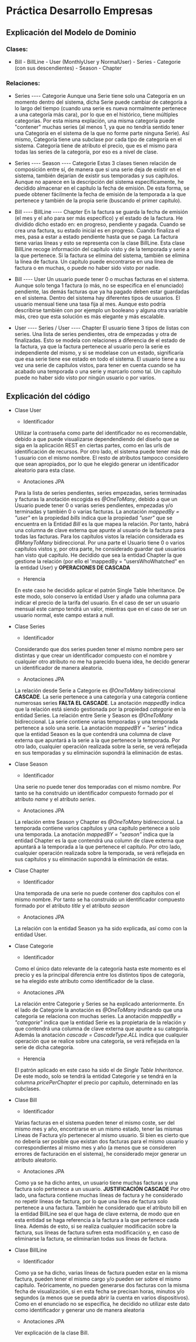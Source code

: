# Práctica Desarrollo Empresas

## Explicación del Modelo de Dominio

### Clases:
- Bill - BillLine - User (MonthlyUser y NormalUser) - Series - Categorie (con sus descendientes) - Season - Chapter


### Relaciones:
- Series ---- Categorie
Aunque una Serie tiene solo una Categoría en un momento dentro del sistema, dicha Serie puede cambiar de categoría a lo largo del tiempo
(cuando una serie es nueva normalmente pertenece a una categoría más cara), por lo que en el histórico, tiene múltiples categorías. Por esta
misma explación, una misma categoría puede "contener" muchas series (al menos 1, ya que no tendría sentido tener una Categoría en el sistema
de la que no forme parte ninguna Serie). 
Así mismo, Categoría tiene una subclase por cada tipo de categoría en el sistema. Categoría tiene de atributo el precio, que es el mismo para
todas las series de la categoría, por eso es a nivel de clase.

- Series ---- Season ---- Categorie
Estas 3 clases tienen relación de composición entre sí, de manera que si una serie deja de existir en el sistema, también dejarían de existir
sus temporadas y sus capítulos. Aunque no aparece en la descripción del sistema específicamente, he decidido almacenar en el capítulo la 
fecha de emisión. De esta forma, se puede obtener fácilmente la fecha de emisión de la temporada a la que pertenece y también de la propia serie
(buscando el primer capítulo).

- Bill ---- BillLine ---- Chapter
En la factura se guarda la fecha de emisión (el mes y el año para ser más específico) y el estado de la factura. He dividido dicho estado en:
en progreso, pendiente y pagada. Cuando se crea una factura, su estado inicial es en progreso. Cuando finaliza el mes, pasa a estar a estado
pendiente hasta que se paga.
La factura tiene varias líneas y esto se representa con la clase BillLine. Esta clase BillLine recoge información del capítulo visto y de la 
temporada y serie a la que pertenece. Si la factura se elimina del sistema, también se elimina la línea de factura. Un capítulo puede encontrarse 
en una línea de factura o en muchas, o puede no haber sido visto por nadie.

- Bill ---- User
Un usuario puede tener 0 o muchas facturas en el sistema. Aunque solo tenga 1 factura (o más, no se especifica en el enunciado) pendiente, las demás
facturas que ya ha pagado deben estar guardadas en el sistema. Dentro del sistema hay diferentes tipos de usuarios. El usuario mensual tiene
una tasa fija al mes. Aunque esto podría describirse también con por ejemplo un booleano y alguna otra variable más, creo que esta solución es más
elegante y más escalable.

- User ---- Series / User ---- Chapter
El usuario tiene 3 tipos de listas con series. Una lista de series pendientes, otra de empezadas y otra de finalizadas. Esto se modela con relaciones
a diferencia de el estado de la factura, ya que la factura pertenece al usuario pero la serie es independiente del mismo, y si se modelase con un estado,
significaría que esa serie tiene ese estado en todo el sistema. 
El usuario tiene a su vez una serie de capítulos vistos, para tener en cuenta cuando se ha acabado una temporada o una serie y marcarlo como tal.
Un capítulo puede no haber sido visto por ningún usuario o por varios.


## Explicación del código

- Clase User

    - Identificador 

    Utilizar la contraseña como parte del identificador no es recomendable, debido a que puede visualizarse dependendiendo del diseño 
    que se siga en la aplicación REST en ciertas partes, como en las urls de identificación de recursos. Por otro lado, el sistema
    puede tener más de 1 usuario con el mismo nombre. El resto de atributos tampoco considero que sean apropiados, por lo que he 
    elegido generar un identificador aleatorio para esta clase.

    - Anotaciones JPA

    Para la lista de series pendientes, series empezadas, series terminadas y facturas la anotación escogida es
    _@OneToMany_, debido a que un Usuario puede tener 0 o varias series pendientes, empezadas y/o terminadas y también 0 o varias
    facturas.
    La anotación _mappedBy = "user"_ en la propiedad _bills_ indica que la propiedad _"user"_ que se encuentra en la Entidad _Bill_
    es la que mapea la relación. Por tanto, habrá una columna de clave externa que apunte al usuario de la factura para todas las 
    facturas.
    Para los capítulos vistos la relación considerada es _@ManyToMany_ bidireccional. Por una parte el Usuario tiene 0 o varios   
    capítulos vistos y, por otra parte, he considerado guardar qué usuarios han visto qué capítulo. He decidido que sea la entidad 
    Chapter la que gestione la relación (por ello el 'mappedBy = "usersWhoWhatched" en la entidad User) y **OPERACIONES DE CASCADA**

    - Herencia

    En este caso he decidido aplicar el patrón Single Table Inheritance. De este modo, solo conservo la entidad User y añado una
    columna para indicar el precio de la tarifa del usuario. En el caso de ser un usuario mensual este campo tendrá un valor, mientras
    que en el caso de ser un usuario normal, este campo estará a null.

- Clase Series

    - Identificador 

    Considerando que dos series pueden tener el mismo nombre pero ser distintas y que crear un identificador compuesto con el nombre y
    cualquier otro atributo no me ha parecido buena idea, he decido generar un identificador de manera aleatoria.
    
    - Anotaciones JPA

    La relación desde Serie a Categorie es _@OneToMany_ bidireccional **CASCADE**. La serie pertenece a una categoría y una categoría
    contiene numerosas series **FALTA EL CASCADE**. La anotación _mappedBy_ indica que la relación está siendo gestionada por la
    propiedad _categorie_ en la entidad Series. 
    La relación entre Serie y Season es _@OneToMany_ bidireccional. La serie contiene varias temporadas y una temporada
    pertenece a solo una serie. La anotación _mappedBY = "series"_ indica que la entidad Season es la que contendrá una columna de 
    clave externa que apuntará a la serie a la que pertenece la temporada. Por otro lado, cualquier operación realizada sobre la 
    serie, se verá reflejada en sus temporadas y su eliminación supondrá la eliminación de estas.

- Clase Season

    - Identificador 

    Una serie no puede tener dos temporadas con el mismo nombre. Por tanto se ha construido un identificador compuesto formado por 
    el atributo _name_ y el atributo _series_.
    
    - Anotaciones JPA

    La relación entre Season y Chapter es _@OneToMany_ bidireccional. La temporada contiene varios capítulos y una capítulo
    pertenece a solo una temporada. La anotación _mappedBY = "season"_ indica que la entidad Chapter es la que contendrá una column
    de clave externa que apuntará a la temporada a la que pertenece el capítulo. Por otro lado, cualquier operación realizada sobre
    la temporada, se verá reflejada en sus capítulos y su eliminación supondrá la eliminación de estas.

- Clase Chapter

    - Identificador 

    Una temporada de una serie no puede contener dos capítulos con el mismo nombre. Por tanto se ha construido un identificador 
    compuesto formado por el atributo _title_ y el atributo _season_
    
    - Anotaciones JPA

    La relación con la entidad Season ya ha sido explicada, así como con la entidad User. 

- Clase Categorie

    - Identificador 

    Como el único dato relevante de la categoría hasta este momento es el precio y es la principal diferencia entre los distintos
    tipos de categoría, se ha elegido este atributo como identificador de la clase.

    - Anotaciones JPA

    La relación entre Categorie y Series se ha explicado anteriormente. En el lado de Categorie la anotación es _@OneToMany_
    indicando que una categoria se relaciona con muchas series. La anotación _mappedBy = "categorie"_ indica que la entidad Serie
    es la propietaria de la relación y que contendrá una columna de clave externa que apunte a su categoría. Además la anotación 
    _cascade = CascadeType.ALL_ indica que cualquier operación que se realice sobre una categoría, se verá reflejada en la serie 
    de dicha categoría.

    - Herencia

    El patrón aplicado en este caso ha sido el de _Single Table Inheritance_. De este modo, solo se tendrá la entidad Categorie y se 
    tendrá en la columna _pricePerChapter_ el precio por capítulo, determinado en las subclases. 

- Clase Bill

    - Identificador 

    Varias facturas en el sistema pueden tener el mismo coste, ser del mismo mes y año, encontrarse en un mismo estado, tener las 
    mismas Líneas de Factura y/o pertenecer al mismo usuario. Si bien es cierto que no debería ser posible que existan dos facturas
    para el mismo usuario y correspondientes al mismo mes y año (a menos que se consideren errores de facturación en el sistema), 
    he considerado mejor generar un atributo aleatorio.

    - Anotaciones JPA

    Como ya se ha dicho antes, un usuario tiene muchas facturas y una factura solo pertenece a un usuario. **JUSTIFICACIÓN CASCADE**
    Por otro lado, una factura contiene muchas líneas de factura y he considerado no repetir líneas de factura, por lo que una línea
    de factura solo pertenece a una factura. También he considerado que el atributo bill en la entidad BillLine sea el que haga de 
    clave externa, de modo que en esta entidad se haga referencia a la factura a la que pertenece cada línea. Además de esto, si 
    se realiza cualquier modificación sobre la factura, sus líneas de factura sufren esta modificación y, en caso de eliminarse la
    factura, se eliminarían todas sus líneas de factura.

- Clase BillLine

    - Identificador 

    Como ya se ha dicho, varias líneas de factura pueden estar en la misma factura, pueden tener el mismo cargo y/o pueden ser sobre
    el mismo capítulo. Teóricamente, no pueden generarse dos facturas con la misma fecha de visualización, si en esta fecha se 
    precisan horas, minutos y/o segundos (a menos que se pueda abrir la cuenta en varios dispositivos). Como en el enunciado no se 
    especifica, he decidido no utilizar este dato como identificador y generar uno de manera aleatoria

    - Anotaciones JPA

    Ver explicación de la clase Bill.    









